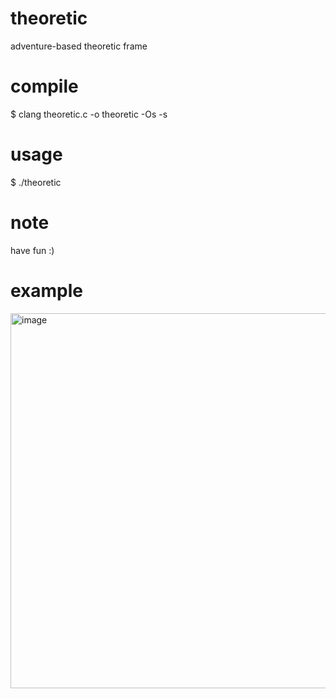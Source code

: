 # theoretic
adventure-based theoretic frame

# compile
$ clang theoretic.c -o theoretic -Os -s

# usage
$ ./theoretic

# note
have fun :)

# example
<img width="700" height="600" alt="image" src="https://github.com/user-attachments/assets/8f957f14-abcb-46e3-9112-66196be41540" />
